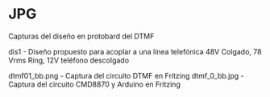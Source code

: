 # JPG

Capturas del diseño en protobard del DTMF

dis1 - Diseño propuesto para acoplar a una línea telefónica 48V Colgado, 78 Vrms Ring, 12V teléfono descolgado

dtmf01_bb.png - Captura del circuito DTMF en Fritzing
dtmf_0_bb.jpg - Captura del circuito CMD8870 y Arduino en Fritzing
